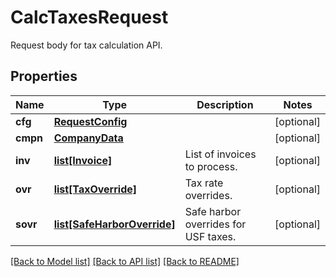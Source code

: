 # CalcTaxesRequest

Request body for tax calculation API.
## Properties
Name | Type | Description | Notes
------------ | ------------- | ------------- | -------------
**cfg** | [**RequestConfig**](RequestConfig.md) |  | [optional] 
**cmpn** | [**CompanyData**](CompanyData.md) |  | [optional] 
**inv** | [**list[Invoice]**](Invoice.md) | List of invoices to process. | [optional] 
**ovr** | [**list[TaxOverride]**](TaxOverride.md) | Tax rate overrides. | [optional] 
**sovr** | [**list[SafeHarborOverride]**](SafeHarborOverride.md) | Safe harbor overrides for USF taxes. | [optional] 

[[Back to Model list]](../README.md#documentation-for-models) [[Back to API list]](../README.md#documentation-for-api-endpoints) [[Back to README]](../README.md)


